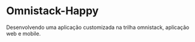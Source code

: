 # Omnistack-Happy
Desenvolvendo uma aplicação customizada na trilha omnistack, aplicação web e mobile.
